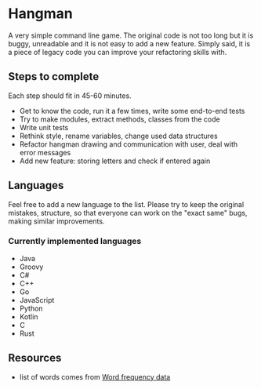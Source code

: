 # Hangman

A very simple command line game. The original code is not too long but it is buggy, unreadable and it is not easy to add a new feature. Simply said, it is a piece of legacy code you can improve your refactoring skills with.

## Steps to complete

Each step should fit in 45-60 minutes.

- Get to know the code, run it a few times, write some end-to-end tests
- Try to make modules, extract methods, classes from the code
- Write unit tests
- Rethink style, rename variables, change used data structures
- Refactor hangman drawing and communication with user, deal with error messages
- Add new feature: storing letters and check if entered again

## Languages

Feel free to add a new language to the list. Please try to keep the original mistakes, structure, so that everyone can work on the "exact same" bugs, making similar improvements.

### Currently implemented languages

- Java
- Groovy
- C#
- C++
- Go
- JavaScript
- Python
- Kotlin
- C
- Rust

## Resources

- list of words comes from [Word frequency data](https://www.wordfrequency.info/)
